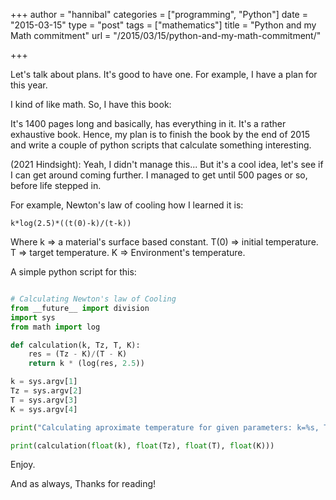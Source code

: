 +++
author = "hannibal"
categories = ["programming", "Python"]
date = "2015-03-15"
type = "post"
tags = ["mathematics"]
title = "Python and my Math commitment"
url = "/2015/03/15/python-and-my-math-commitment/"

+++

Let's talk about plans. It's good to have one. For example, I have a plan for this year.

I kind of like math. So, I have this book:

It's 1400 pages long and basically, has everything in it. It's a rather exhaustive book. Hence, my plan is to finish the book by the end of 2015 and write a couple of python scripts that calculate something interesting.

(2021 Hindsight): Yeah, I didn't manage this... But it's a cool idea, let's see if I can get around coming further. I managed to get until 500 pages or so, before life stepped in.

For example, Newton's law of cooling how I learned it is:

~~~
k*log(2.5)*((t(0)-k)/(t-k))
~~~

Where k => a material's surface based constant. T(0) => initial temperature. T => target temperature. K => Environment's temperature.

A simple python script for this:

~~~python

# Calculating Newton's law of Cooling
from __future__ import division
import sys
from math import log

def calculation(k, Tz, T, K):
	res = (Tz - K)/(T - K)
	return k * (log(res, 2.5))

k = sys.argv[1]
Tz = sys.argv[2]
T = sys.argv[3]
K = sys.argv[4]

print("Calculating aproximate temperature for given parameters: k=%s, Tz=%sC, T=%sC, K=%sC" % (k, Tz, T, K))

print(calculation(float(k), float(Tz), float(T), float(K)))
~~~

Enjoy.

And as always,
Thanks for reading!
